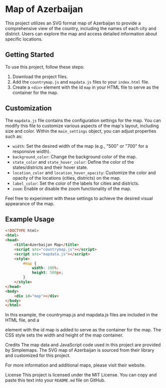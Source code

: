 # Map of Azerbaijan

This project utilizes an SVG format map of Azerbaijan to provide a comprehensive view of the country, including the names of each city and district. Users can explore the map and access detailed information about specific locations.

## Getting Started

To use this project, follow these steps:

1. Download the project files.
2. Add the `countrymap.js` and `mapdata.js` files to your `index.html` file.
3. Create a `<div>` element with the id `map` in your HTML file to serve as the container for the map.

## Customization

The `mapdata.js` file contains the configuration settings for the map. You can modify this file to customize various aspects of the map's layout, including size and color. Within the `main_settings` object, you can adjust properties such as:

- `width`: Set the desired width of the map (e.g., "500" or "700" for a responsive width).
- `background_color`: Change the background color of the map.
- `state_color` and `state_hover_color`: Define the color of the states/districts and their hover state.
- `location_color` and `location_hover_opacity`: Customize the color and opacity of the locations (cities, districts) on the map.
- `label_color`: Set the color of the labels for cities and districts.
- `zoom`: Enable or disable the zoom functionality of the map.

Feel free to experiment with these settings to achieve the desired visual appearance of the map.

## Example Usage

```html
<!DOCTYPE html>
<html>
<head>
    <title>Azerbaijan Map</title>
    <script src="countrymap.js"></script>
    <script src="mapdata.js"></script>
    <style>
        #map {
            width: 100%;
            height: 500px;
        }
    </style>
</head>
<body>
    <div id="map"></div>
</body>
</html>
```
In this example, the countrymap.js and mapdata.js files are included in the HTML file, and a <div> element with the id map is added to serve as the container for the map. The CSS style sets the width and height of the map container.

Credits
The map data and JavaScript code used in this project are provided by Simplemaps. The SVG map of Azerbaijan is sourced from their library and customized for this project.

For more information and additional maps, please visit their website.

License
This project is licensed under the MIT License.
You can copy and paste this text into your `README.md` file on GitHub.